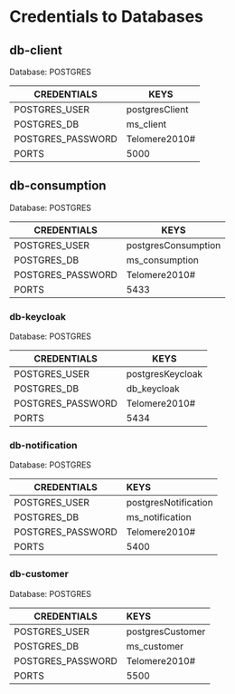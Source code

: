# Credentials to Databases

## db-client

Database: POSTGRES

| CREDENTIALS       | KEYS           |
|-------------------|----------------|
| POSTGRES_USER     | postgresClient |
| POSTGRES_DB       | ms_client      |
| POSTGRES_PASSWORD | Telomere2010#  |
| PORTS             | 5000           |

## db-consumption

Database: POSTGRES

| CREDENTIALS       | KEYS                |
|-------------------|---------------------|
| POSTGRES_USER     | postgresConsumption |
| POSTGRES_DB       | ms_consumption      |
| POSTGRES_PASSWORD | Telomere2010#       |
| PORTS             | 5433                |

### db-keycloak

Database: POSTGRES

| CREDENTIALS       | KEYS             |
|-------------------|------------------|
| POSTGRES_USER     | postgresKeycloak |
| POSTGRES_DB       | db_keycloak      |
| POSTGRES_PASSWORD | Telomere2010#    |
| PORTS             | 5434             |

### db-notification

Database: POSTGRES

| CREDENTIALS       | KEYS                 |
|-------------------|:---------------------|
| POSTGRES_USER     | postgresNotification |
| POSTGRES_DB       | ms_notification      |
| POSTGRES_PASSWORD | Telomere2010#        |
| PORTS             | 5400                 |


### db-customer
Database: POSTGRES

| CREDENTIALS       | KEYS                |
|-------------------|:--------------------|
| POSTGRES_USER     | postgresCustomer    |
| POSTGRES_DB       | ms_customer         |
| POSTGRES_PASSWORD | Telomere2010#       |
| PORTS             | 5500                |

